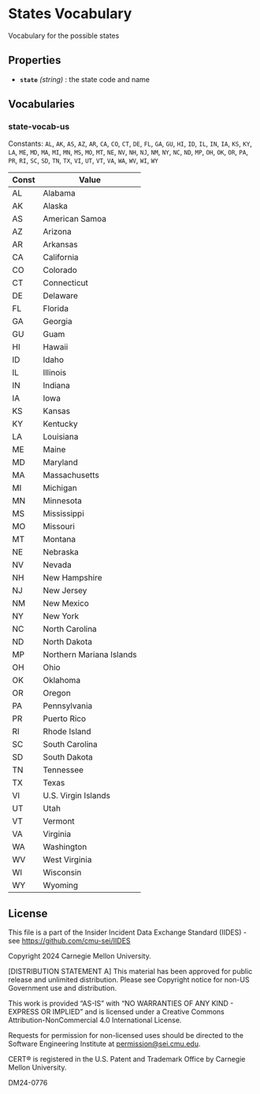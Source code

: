 # States Vocabulary

Vocabulary for the possible states

## Properties

- **`state`** *(string)* : the state code and name

## Vocabularies

### state-vocab-us

Constants: `AL`, `AK`, `AS`, `AZ`, `AR`, `CA`, `CO`, `CT`, `DE`, `FL`, `GA`, `GU`, `HI`, `ID`, `IL`, `IN`, `IA`, `KS`, `KY`, `LA`, `ME`, `MD`, `MA`, `MI`, `MN`, `MS`, `MO`, `MT`, `NE`, `NV`, `NH`, `NJ`, `NM`, `NY`, `NC`, `ND`, `MP`, `OH`, `OK`, `OR`, `PA`, `PR`, `RI`, `SC`, `SD`, `TN`, `TX`, `VI`, `UT`, `VT`, `VA`, `WA`, `WV`, `WI`, `WY`

| Const | Value |
| --- | --- |
| AL | Alabama | |
| AK | Alaska | |
| AS | American Samoa | |
| AZ | Arizona | |
| AR | Arkansas | |
| CA | California | |
| CO | Colorado | |
| CT | Connecticut | |
| DE | Delaware | |
| FL | Florida | |
| GA | Georgia | |
| GU | Guam | |
| HI | Hawaii | |
| ID | Idaho | |
| IL | Illinois | |
| IN | Indiana | |
| IA | Iowa | |
| KS | Kansas | |
| KY | Kentucky | |
| LA | Louisiana | |
| ME | Maine | |
| MD | Maryland | |
| MA | Massachusetts | |
| MI | Michigan | |
| MN | Minnesota | |
| MS | Mississippi | |
| MO | Missouri | |
| MT | Montana | |
| NE | Nebraska | |
| NV | Nevada | |
| NH | New Hampshire | |
| NJ | New Jersey | |
| NM | New Mexico | |
| NY | New York | |
| NC | North Carolina | |
| ND | North Dakota | |
| MP | Northern Mariana Islands | |
| OH | Ohio | |
| OK | Oklahoma | |
| OR | Oregon | |
| PA | Pennsylvania | |
| PR | Puerto Rico | |
| RI | Rhode Island | |
| SC | South Carolina | |
| SD | South Dakota | |
| TN | Tennessee | |
| TX | Texas | |
| VI | U.S. Virgin Islands | |
| UT | Utah | |
| VT | Vermont | |
| VA | Virginia | |
| WA | Washington | |
| WV | West Virginia | |
| WI | Wisconsin | |
| WY | Wyoming | |

## License
This file is a part of the Insider Incident Data Exchange Standard (IIDES) - see https://github.com/cmu-sei/IIDES

Copyright 2024 Carnegie Mellon University.

[DISTRIBUTION STATEMENT A] This material has been approved for public release and unlimited distribution.  Please see Copyright notice for non-US Government use and distribution.

This work is provided “AS-IS” with “NO WARRANTIES OF ANY KIND - EXPRESS OR IMPLIED” and is licensed under a Creative Commons Attribution-NonCommercial 4.0 International License.

Requests for permission for non-licensed uses should be directed to the Software Engineering Institute at permission@sei.cmu.edu.

CERT® is registered in the U.S. Patent and Trademark Office by Carnegie Mellon University.

DM24-0776
